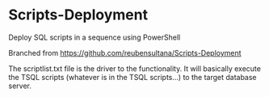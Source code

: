 # Scripts-Deployment
Deploy SQL scripts in a sequence using PowerShell

Branched from https://github.com/reubensultana/Scripts-Deployment

The scriptlist.txt file is the driver to the functionality. It will basically execute the TSQL scripts (whatever is in the TSQL scripts...) to the target database server.
